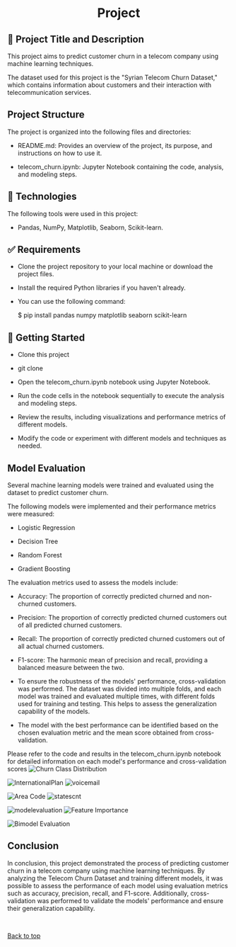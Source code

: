 

<h1 align="center">Project</h1>


## :dart: Project Title and Description ##


This project aims to predict customer churn in a telecom company using machine learning techniques.

The dataset used for this project is the "Syrian Telecom Churn Dataset," which contains information about customers and their interaction with telecommunication services.

## Project Structure

The project is organized into the following files and directories:

- README.md: Provides an overview of the project, its purpose, and instructions on how to use it.

- telecom_churn.ipynb: Jupyter Notebook containing the code, analysis, and modeling steps.


## :rocket: Technologies ##

The following tools were used in this project:

- Pandas, NumPy, Matplotlib, Seaborn, Scikit-learn.

## :white_check_mark: Requirements ##

- Clone the project repository to your local machine or download the project files.

- Install the required Python libraries if you haven't already.
-  You can use the following command:

   $ pip install pandas numpy matplotlib seaborn scikit-learn


## :checkered_flag: Getting Started ##


- Clone this project 
- git clone <Repository url>
   
- Open the telecom_churn.ipynb notebook using Jupyter Notebook.

- Run the code cells in the notebook sequentially to execute the analysis and modeling steps.

- Review the results, including visualizations and performance metrics of different models.

- Modify the code or experiment with different models and techniques as needed.

## Model Evaluation

Several machine learning models were trained and evaluated using the dataset to predict customer churn.

The following models were implemented and their performance metrics were measured:

* Logistic Regression

* Decision Tree

* Random Forest

* Gradient Boosting

The evaluation metrics used to assess the models include:

* Accuracy: The proportion of correctly predicted churned and non-churned customers.

* Precision: The proportion of correctly predicted churned customers out of all predicted churned customers.

* Recall: The proportion of correctly predicted churned customers out of all actual churned customers.

* F1-score: The harmonic mean of precision and recall, providing a balanced measure between the two.

- To ensure the robustness of the models' performance, cross-validation was performed. The dataset was divided into multiple folds, and each model was trained and evaluated multiple times, with different folds used for training and testing. This helps to assess the generalization capability of the models.

- The model with the best performance can be identified based on the chosen evaluation metric and the mean score obtained from cross-validation.

Please refer to the code and results in the telecom_churn.ipynb notebook for detailed information on each model's performance and cross-validation scores
   ![Churn Class Distribution](https://github.com/pauline-ndungu/Project/assets/125973188/ed9178af-b099-4461-83ca-4c111c759bf8)

   ![InternationalPlan](https://github.com/pauline-ndungu/Project/assets/125973188/27dabd36-03e9-46c8-b6a8-3df8dbd2e06c)
![voicemail](https://github.com/pauline-ndungu/Project/assets/125973188/ca7cd3da-2049-4298-b1ef-f4bb82a27e4c)

![Area Code](https://github.com/pauline-ndungu/Project/assets/125973188/539d10f0-1437-4dce-9294-27cae7ffcc85)
   ![statescnt](https://github.com/pauline-ndungu/Project/assets/125973188/ad598d3e-b976-408e-a498-d0f8c94e34a8)

![modelevaluation](https://github.com/pauline-ndungu/Project/assets/125973188/e54de8ea-ecd6-4014-9cfa-8cb11fbdef7d)
   ![Feature Importance](https://github.com/pauline-ndungu/Project/assets/125973188/54e381fd-61f9-4bf5-8027-47570b637073)

![Bimodel Evaluation](https://github.com/pauline-ndungu/Project/assets/125973188/5d0ae8b3-a53b-458b-bb10-326214df3034)

## Conclusion

In conclusion, this project demonstrated the process of predicting customer churn in a telecom company using machine learning techniques. By analyzing the Telecom Churn Dataset and training different models, it was possible to assess the performance of each model using evaluation metrics such as accuracy, precision, recall, and F1-score. Additionally, cross-validation was performed to validate the models' performance and ensure their generalization capability.



&#xa0;

<a href="#top">Back to top</a>

